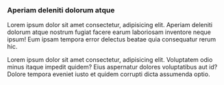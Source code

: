 ### Aperiam deleniti dolorum atque

Lorem ipsum dolor sit amet consectetur, adipisicing elit. Aperiam deleniti dolorum atque nostrum fugiat facere earum laboriosam inventore neque ipsum! Eum ipsam tempora error delectus beatae quia consequatur rerum hic.

Lorem ipsum dolor sit amet consectetur, adipisicing elit. Voluptatem odio minus itaque impedit quidem? Eius aspernatur dolores voluptatibus aut id? Dolore tempora eveniet iusto et quidem corrupti dicta assumenda optio.